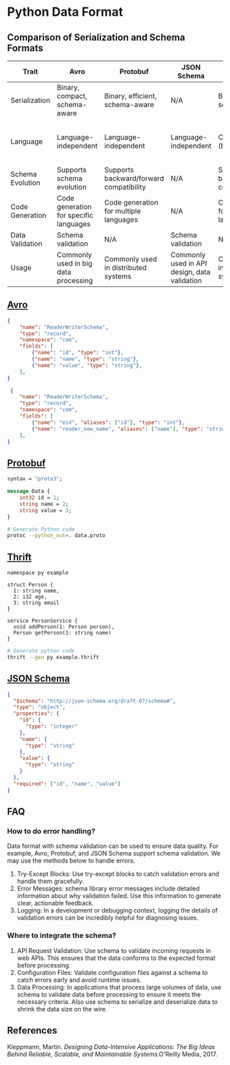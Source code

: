 # Python Data Format

## Comparison of Serialization and Schema Formats

| Trait            | Avro                                   | Protobuf                                | JSON Schema                                  | Thrift                                  | Apache Arrow                                             | Apache Parquet                    | Apache ORC                        |
| ---------------- | -------------------------------------- | --------------------------------------- | -------------------------------------------- | --------------------------------------- | -------------------------------------------------------- | --------------------------------- | --------------------------------- |
| Serialization    | Binary, compact, schema-aware          | Binary, efficient, schema-aware         | N/A                                          | Binary, efficient, schema-aware         | Columnar, in-memory data representation                  | Columnar, on-disk storage         | Columnar, on-disk storage         |
| Language         | Language-independent                   | Language-independent                    | Language-independent                         | Cross-language (but tied to Thrift)     | Cross-language (but primarily used in Python, C++, Java) | Language-independent              | Language-independent              |
| Schema Evolution | Supports schema evolution              | Supports backward/forward compatibility | N/A                                          | Supports backward/forward compatibility | N/A                                                      | Supports schema evolution         | Supports schema evolution         |
| Code Generation  | Code generation for specific languages | Code generation for multiple languages  | N/A                                          | Code generation for specific languages  | N/A                                                      | N/A                               | N/A                               |
| Data Validation  | Schema validation                      | N/A                                     | Schema validation                            | N/A                                     | N/A                                                      | N/A                               | N/A                               |
| Usage            | Commonly used in big data processing   | Commonly used in distributed systems    | Commonly used in API design, data validation | Commonly used in distributed systems    | Commonly used for in-memory data processing              | Commonly used for on-disk storage | Commonly used for on-disk storage |

## [Avro](https://avro.apache.org/)

```json
{
    "name": "ReaderWriterSchema",
    "type": "record",
    "namespace": "com",
    "fields": [
        {"name": "id", "type": "int"},
        {"name": "name", "type": "string"},
        {"name": "value", "type": "string"},
    ],
}
```

```json
 {
    "name": "ReaderWriterSchema",
    "type": "record",
    "namespace": "com",
    "fields": [
        {"name": "eid", "aliases": ["id"], "type": "int"},
        {"name": "reader_new_name", "aliases": ["name"], "type": "string"},
    ],
}
```

## [Protobuf](https://protobuf.dev/)

```protobuf
syntax = "proto3";

message Data {
    int32 id = 1;
    string name = 2;
    string value = 3;
}
```

```bash
# Generate Python code
protoc --python_out=. data.proto
```

## [Thrift](https://thrift.apache.org/)

```thrift
namespace py example

struct Person {
  1: string name,
  2: i32 age,
  3: string email
}

service PersonService {
  void addPerson(1: Person person),
  Person getPerson(1: string name)
}
```

```bash
# Generate python code
thrift --gen py example.thrift
```

## [JSON Schema](https://json-schema.org/)

```json
{
  "$schema": "http://json-schema.org/draft-07/schema#",
  "type": "object",
  "properties": {
    "id": {
      "type": "integer"
    },
    "name": {
      "type": "string"
    },
    "value": {
      "type": "string"
    }
  },
  "required": ["id", "name", "value"]
}
```

## FAQ

### How to do error handling?

Data format with schema validation can be used to ensure data quality. For example, Avro, Protobuf, and JSON Schema support schema validation. We may use the methods below to handle errors:

1. Try-Except Blocks: Use try-except blocks to catch validation errors and handle them gracefully.
2. Error Messages: schema library error messages include detailed information about why validation failed. Use this information to generate clear, actionable feedback.
3. Logging: In a development or debugging context, logging the details of validation errors can be incredibly helpful for diagnosing issues.

### Where to integrate the schema?

1. API Request Validation: Use schema to validate incoming requests in web APIs. This ensures that the data conforms to the expected format before processing.
2. Configuration Files: Validate configuration files against a schema to catch errors early and avoid runtime issues.
3. Data Processing: In applications that process large volumes of data, use schema to validate data before processing to ensure it meets the necessary criteria. Also use schema to serialize and deserialize data to shrink the data size on the wire.

## References

Kleppmann, Martin. *Designing Data-Intensive Applications: The Big Ideas Behind Reliable, Scalable, and Maintainable Systems*.O'Reilly Media, 2017.
